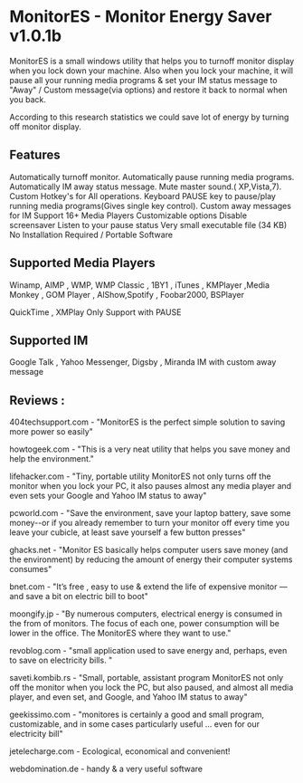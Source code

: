 MonitorES - Monitor Energy Saver v1.0.1b
======

MonitorES is a small windows utility that helps you to turnoff monitor display when you lock down your machine.
Also when you lock your machine, it will pause all your running media programs & set your IM status message to 
"Away" / Custom message(via options) and restore it back to normal when you back.

According to this research statistics we could save lot of energy by turning off monitor display.


## Features

Automatically turnoff monitor.
Automatically pause running media programs.
Automatically IM away status message.
Mute master sound.( XP,Vista,7).
Custom Hotkey's for All operations.
Keyboard PAUSE key to pause/play running media programs(Gives single key control).
Custom away messages for IM
Support 16+ Media Players
Customizable options
Disable screensaver
Listen to your pause status
Very small executable file (34 KB)
No Installation Required / Portable Software

## Supported Media Players

Winamp, AIMP , WMP, WMP Classic , 1BY1 , iTunes , KMPlayer ,Media Monkey , GOM Player , AlShow,Spotify ,
Foobar2000, BSPlayer

QuickTime , XMPlay Only Support with PAUSE 

## Supported IM

Google Talk , Yahoo Messenger, Digsby , Miranda IM with custom away message

## Reviews :

404techsupport.com - "MonitorES is the perfect simple solution to saving more power so easily"

howtogeek.com - "This is a very neat utility that helps you save money and help the environment."

lifehacker.com - "Tiny, portable utility MonitorES not only turns off the monitor when you lock your PC, it also pauses almost any media player and even sets your Google and Yahoo IM status to away"

pcworld.com - "Save the environment, save your laptop battery, save some money--or if you already remember to turn your monitor off every time you leave your cubicle, at least save yourself a few button presses"

ghacks.net - "Monitor ES basically helps computer users save money (and the environment) by reducing the amount of energy their computer systems consumes"

bnet.com - "It’s free , easy to use & extend the life of expensive monitor — and save a bit on electric bill to boot"

moongify.jp - "By numerous computers, electrical energy is consumed in the from of monitors. The focus of each one, power consumption will be lower in the office. The MonitorES where they want to use."

revoblog.com - "small application used to save energy and, perhaps, even to save on electricity bills. "

saveti.kombib.rs - "Small, portable, assistant program MonitorES not only off the monitor when you lock the PC, but also paused, and almost all media player, and even set, and Google, and Yahoo IM status to away"

geekissimo.com - "monitores is certainly a good and small program, customizable, and in some cases particularly useful ... even for our electricity bill"

jetelecharge.com - Ecological, economical and convenient!

webdomination.de - handy & a very useful software
